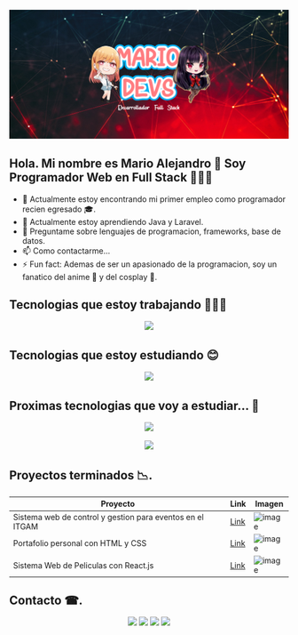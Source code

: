 ![Mario Ale - Programador Web](https://raw.githubusercontent.com/MarioAlive99/MarioAlive99/master/assets/mario_devs_banner.png)

## Hola. Mi nombre es Mario Alejandro 👋 Soy Programador Web en Full Stack 👨🏼‍💻
- 🔭 Actualmente estoy encontrando mi primer empleo como programador recien egresado 🎓.
- 🌱 Actualmente estoy aprendiendo Java y Laravel.
- 💬 Preguntame sobre lenguajes de programacion, frameworks, base de datos.
- 📫 Como contactarme...
- ⚡ Fun fact: Ademas de ser un apasionado de la programacion, soy un fanatico del anime 📕 y del cosplay 👚.

## Tecnologias que estoy trabajando 👨🏼‍🎓
<p align="center">
  <a href="https://skillicons.dev">
    <img src="https://skillicons.dev/icons?i=html,css,js,php,mysql,git,react" />
  </a>
</p>

## Tecnologias que estoy estudiando 😊
<p align="center">
  <a href="https://skillicons.dev">
    <img src="https://skillicons.dev/icons?i=angular,java,laravel,spring,hibernate" />
  </a>
</p>

## Proximas tecnologias que voy a estudiar... 🤞
<p align="center">
  <a href="https://skillicons.dev">
    <img src="https://skillicons.dev/icons?i=postgres,mongodb,aws,vue,jenkins,nextjs,nodejs" />
  </a>
</p>
<p align="center">
  <a href="https://skillicons.dev">
    <img src="https://skillicons.dev/icons?i=azure,bootstrap,docker,express,firebase,tailwind" />
  </a>
</p>

## Proyectos terminados 📉.
| Proyecto | Link | Imagen |
|----------|------|---------------|
|Sistema web de control y gestion para eventos en el ITGAM|[Link](https://www.gamadero.tecnm.mx/CODEFESTITGAM/)|![image](https://github.com/user-attachments/assets/8c450e44-1425-426f-9ade-6beb8542cf01)|
|Portafolio personal con HTML y CSS|[Link](https://marioalive99.github.io/personal_portfolio/)|![image](https://github.com/user-attachments/assets/cc7fbaf5-d7d3-4441-95a3-315e0df8a923)|
|Sistema Web de Peliculas con React.js|[Link](https://marioalive99.github.io/sistemaweb_peliculas/)|![image](https://github.com/user-attachments/assets/a10eab9d-6009-4604-bb39-8ab508028a82)|

## Contacto ☎.
<p align="center">
  <a href="https://skillicons.dev">
    <a href="https://www.google.com.mx/?hl=es"><img src="https://skillicons.dev/icons?i=gmail" /></a>
    <a href="https://www.linkedin.com/in/mario-5a13871a7/"><img src="https://skillicons.dev/icons?i=linkedin" /></a>
    <a href=""><img src="https://skillicons.dev/icons?i=instagram" /></a>
    <a href="https://github.com/MarioAlive99"><img src="https://skillicons.dev/icons?i=github" /></a>
  </a>
</p>
